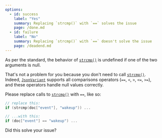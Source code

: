 ```yaml
---
options:
  - id: success
    label: "Yes"
    summary: Replacing `strcmp()` with `==` solves the issue
    page: /done.md
  - id: failure
    label: "No"
    summary: Replacing `strcmp()` with `==` doesn't solve the issue
    page: /deadend.md
---
```


As per the standard, the behavior of [`strcmp()`](https://en.cppreference.com/w/c/string/byte/strcmp) is undefined if one of the two arguments is null.

That's not a problem for you because you don't need to call [`strcmp()`](https://en.cppreference.com/w/c/string/byte/strcmp). Indeed, [`JsonVariant`](/v6/api/jsonvariant/) supports all comparisons operators (`==`, `<`, `>`, `<=`, `>=`), and these operators handle null values correctly.

Please replace calls to [`strcmp()`](https://en.cppreference.com/w/c/string/byte/strcmp) with `==`, like so:

```c++
// replace this:
if (strcmp(doc["event"], "wakeup")) ...

// ...with this:
if (doc["event"] == "wakeup") ...
```

Did this solve your issue?